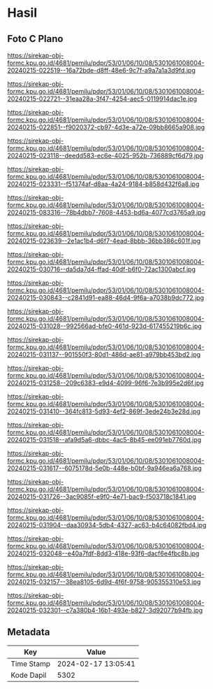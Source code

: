 # Hasil

## Foto C Plano

https://sirekap-obj-formc.kpu.go.id/4681/pemilu/pdpr/53/01/06/10/08/5301061008004-20240215-022519--16a72bde-d8ff-48e6-9c7f-a9a7a1a3d9fd.jpg

https://sirekap-obj-formc.kpu.go.id/4681/pemilu/pdpr/53/01/06/10/08/5301061008004-20240215-022721--31eaa28a-3f47-4254-aec5-0119914dac1e.jpg

https://sirekap-obj-formc.kpu.go.id/4681/pemilu/pdpr/53/01/06/10/08/5301061008004-20240215-022851--f9020372-cb97-4d3e-a72e-09bb8665a908.jpg

https://sirekap-obj-formc.kpu.go.id/4681/pemilu/pdpr/53/01/06/10/08/5301061008004-20240215-023118--deedd583-ec6e-4025-952b-736889cf6d79.jpg

https://sirekap-obj-formc.kpu.go.id/4681/pemilu/pdpr/53/01/06/10/08/5301061008004-20240215-023331--f51374af-d8aa-4a24-9184-b858d432f6a8.jpg

https://sirekap-obj-formc.kpu.go.id/4681/pemilu/pdpr/53/01/06/10/08/5301061008004-20240215-083316--78b4dbb7-7608-4453-bd6a-4077cd3765a9.jpg

https://sirekap-obj-formc.kpu.go.id/4681/pemilu/pdpr/53/01/06/10/08/5301061008004-20240215-023639--2e1ac1b4-d6f7-4ead-8bbb-36bb386c601f.jpg

https://sirekap-obj-formc.kpu.go.id/4681/pemilu/pdpr/53/01/06/10/08/5301061008004-20240215-030716--da5da7d4-ffad-40df-b6f0-72ac1300abcf.jpg

https://sirekap-obj-formc.kpu.go.id/4681/pemilu/pdpr/53/01/06/10/08/5301061008004-20240215-030843--c2841d91-ea88-46d4-9f6a-a7038b9dc772.jpg

https://sirekap-obj-formc.kpu.go.id/4681/pemilu/pdpr/53/01/06/10/08/5301061008004-20240215-031028--992566ad-bfe0-461d-923d-617455219b6c.jpg

https://sirekap-obj-formc.kpu.go.id/4681/pemilu/pdpr/53/01/06/10/08/5301061008004-20240215-031137--901550f3-80d1-486d-ae81-a979bb453bd2.jpg

https://sirekap-obj-formc.kpu.go.id/4681/pemilu/pdpr/53/01/06/10/08/5301061008004-20240215-031258--209c6383-e9d4-4099-96f6-7e3b995e2d6f.jpg

https://sirekap-obj-formc.kpu.go.id/4681/pemilu/pdpr/53/01/06/10/08/5301061008004-20240215-031410--364fc813-5d93-4ef2-869f-3ede24b3e28d.jpg

https://sirekap-obj-formc.kpu.go.id/4681/pemilu/pdpr/53/01/06/10/08/5301061008004-20240215-031518--afa9d5a6-dbbc-4ac5-8b45-ee091eb7760d.jpg

https://sirekap-obj-formc.kpu.go.id/4681/pemilu/pdpr/53/01/06/10/08/5301061008004-20240215-031617--6075178d-5e0b-448e-b0bf-9a946ea6a768.jpg

https://sirekap-obj-formc.kpu.go.id/4681/pemilu/pdpr/53/01/06/10/08/5301061008004-20240215-031726--3ac9085f-e9f0-4e71-bac9-f503718c1841.jpg

https://sirekap-obj-formc.kpu.go.id/4681/pemilu/pdpr/53/01/06/10/08/5301061008004-20240215-031904--daa30934-5db4-4327-ac63-b4c64082fbd4.jpg

https://sirekap-obj-formc.kpu.go.id/4681/pemilu/pdpr/53/01/06/10/08/5301061008004-20240215-032048--e40a7fdf-8dd3-418e-93f6-dacf6e4fbc8b.jpg

https://sirekap-obj-formc.kpu.go.id/4681/pemilu/pdpr/53/01/06/10/08/5301061008004-20240215-032157--38ea8105-6d9d-4f6f-9758-905355310e53.jpg

https://sirekap-obj-formc.kpu.go.id/4681/pemilu/pdpr/53/01/06/10/08/5301061008004-20240215-032301--c7a380b4-16b1-493e-b827-3d92077b94fb.jpg


## Metadata

| Key        | Value               |
| ---------- | ------------------- |
| Time Stamp | 2024-02-17 13:05:41 |
| Kode Dapil | 5302                |



